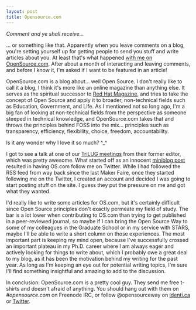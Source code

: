 ```yaml
---
layout: post
title: Opensource.com
---
```


*Comment and ye shall receive...*

... or something like that. Apparently when you leave comments on a blog, you're setting yourself up for getting people to send you stuff and write articles about you. At least that's what happened <a href="http://opensource.com/should-be/12/6/community-spotlight-barry-peddycord-iii-phd-student-computer-science">with me on OpenSource.com</a>. After about a month of interacting and leaving comments, and before I know it, I'm asked if I want to be featured in an article!

OpenSource.com is a blog about... well Open Source. I don't really like to call it a blog, I think it's more like an online magazine than anything else. It serves as the spiritual successor to <a href="http://magazine.redhat.com/">Red Hat Magazine</a>, and tries to take the concept of Open Source and apply it to broader, non-technical fields such as Education, Government, and Life. As I mentioned not so long ago, I'm a big fan of looking at non-technical fields from the perspective as someone steeped in technical knowledge, and OpenSource.com takes that and throws the principles behind FOSS into the mix... principles such as transparency, efficiency, flexibility, choice, freedom, accountability.

Is it any wonder why I love it so much? ^_^

I got to see a talk at one of our <a href="http://trilug.org/2012-05-10/opensource-com">TriLUG meetings</a> from their former editor, which was pretty awesome. What started off as an innocent <a href="https://identi.ca/notice/93571444">miniblog post</a> resulted in having OS.com follow me on Twitter. While I had followed the RSS feed from way back since the last Maker Faire, once they started following me on the Twitter, I created an account and decided I was going to start posting stuff on the site. I guess they put the pressure on me and got what they wanted.

I'd really like to write some articles for OS.com, but it's certainly difficult since Open Source principles don't exactly permeate my field of study. The bar is a lot lower when contributing to OS.com than trying to get published in a peer-reviewed journal, so maybe if I can bring the Open Source Way to some of my colleagues in the Graduate School or in my service with STARS, maybe I'll be able to write a short column on those experiences. The most important part is keeping my mind open, because I've successfully crossed an important plateau in my Ph.D. career where I am always eager and actively looking for things to write about, which I probably owe a great deal to my blog, as it has been the motivation behind my writing for the past year. As long as I'm keeping an eye out for potential writing topics, I'm sure I'll find something insightful and amazing to add to the discussion.

In conclusion: OpenSource.com is a pretty cool guy. They send me free t-shirts and doesn't afraid of anything. You should hang out with them on <em>#opensource.com</em> on Freenode IRC, or follow @opensourceway on <a href="http://identi.ca/opensourceway">identi.ca</a> or <a href="http://twitter.com/opensourceway">Twitter</a>.
